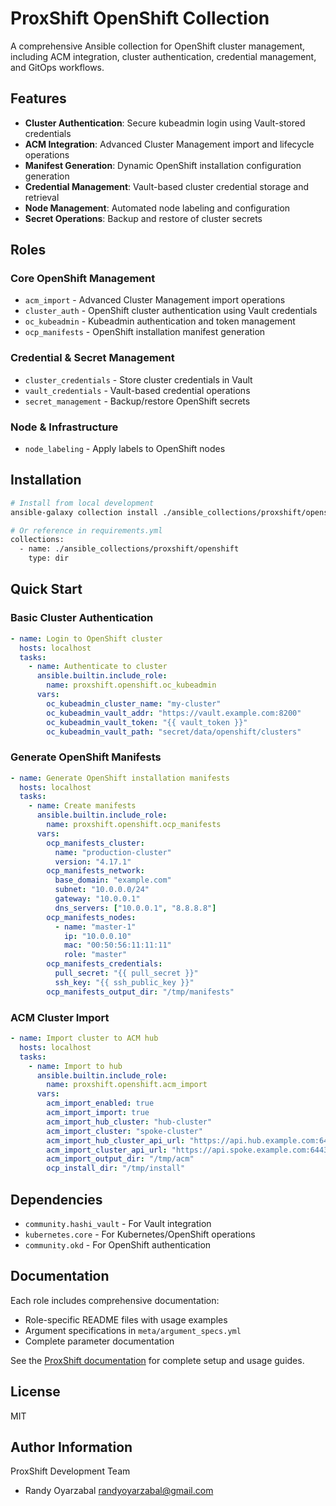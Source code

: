# ProxShift OpenShift Collection

A comprehensive Ansible collection for OpenShift cluster management, including ACM integration, cluster authentication, credential management, and GitOps workflows.

## Features

- **Cluster Authentication**: Secure kubeadmin login using Vault-stored credentials
- **ACM Integration**: Advanced Cluster Management import and lifecycle operations
- **Manifest Generation**: Dynamic OpenShift installation configuration generation
- **Credential Management**: Vault-based cluster credential storage and retrieval
- **Node Management**: Automated node labeling and configuration
- **Secret Operations**: Backup and restore of cluster secrets

## Roles

### Core OpenShift Management
- `acm_import` - Advanced Cluster Management import operations
- `cluster_auth` - OpenShift cluster authentication using Vault credentials
- `oc_kubeadmin` - Kubeadmin authentication and token management
- `ocp_manifests` - OpenShift installation manifest generation

### Credential & Secret Management

- `cluster_credentials` - Store cluster credentials in Vault
- `vault_credentials` - Vault-based credential operations
- `secret_management` - Backup/restore OpenShift secrets

### Node & Infrastructure

- `node_labeling` - Apply labels to OpenShift nodes

## Installation


```bash
# Install from local development
ansible-galaxy collection install ./ansible_collections/proxshift/openshift

# Or reference in requirements.yml
collections:
  - name: ./ansible_collections/proxshift/openshift
    type: dir
```

## Quick Start

### Basic Cluster Authentication

```yaml
- name: Login to OpenShift cluster
  hosts: localhost
  tasks:
    - name: Authenticate to cluster
      ansible.builtin.include_role:
        name: proxshift.openshift.oc_kubeadmin
      vars:
        oc_kubeadmin_cluster_name: "my-cluster"
        oc_kubeadmin_vault_addr: "https://vault.example.com:8200"
        oc_kubeadmin_vault_token: "{{ vault_token }}"
        oc_kubeadmin_vault_path: "secret/data/openshift/clusters"
```

### Generate OpenShift Manifests

```yaml
- name: Generate OpenShift installation manifests
  hosts: localhost
  tasks:
    - name: Create manifests
      ansible.builtin.include_role:
        name: proxshift.openshift.ocp_manifests
      vars:
        ocp_manifests_cluster:
          name: "production-cluster"
          version: "4.17.1"
        ocp_manifests_network:
          base_domain: "example.com"
          subnet: "10.0.0.0/24"
          gateway: "10.0.0.1"
          dns_servers: ["10.0.0.1", "8.8.8.8"]
        ocp_manifests_nodes:
          - name: "master-1"
            ip: "10.0.0.10"
            mac: "00:50:56:11:11:11"
            role: "master"
        ocp_manifests_credentials:
          pull_secret: "{{ pull_secret }}"
          ssh_key: "{{ ssh_public_key }}"
        ocp_manifests_output_dir: "/tmp/manifests"
```

### ACM Cluster Import

```yaml
- name: Import cluster to ACM hub
  hosts: localhost
  tasks:
    - name: Import to hub
      ansible.builtin.include_role:
        name: proxshift.openshift.acm_import
      vars:
        acm_import_enabled: true
        acm_import_import: true
        acm_import_hub_cluster: "hub-cluster"
        acm_import_cluster: "spoke-cluster"
        acm_import_hub_cluster_api_url: "https://api.hub.example.com:6443"
        acm_import_cluster_api_url: "https://api.spoke.example.com:6443"
        acm_import_output_dir: "/tmp/acm"
        ocp_install_dir: "/tmp/install"
```

## Dependencies

- `community.hashi_vault` - For Vault integration
- `kubernetes.core` - For Kubernetes/OpenShift operations
- `community.okd` - For OpenShift authentication

## Documentation

Each role includes comprehensive documentation:

- Role-specific README files with usage examples
- Argument specifications in `meta/argument_specs.yml`
- Complete parameter documentation

See the [ProxShift documentation](https://github.com/randyoyarzabal/proxshift/tree/main/docs) for complete setup and usage guides.

## License

MIT

## Author Information

ProxShift Development Team
- Randy Oyarzabal <randyoyarzabal@gmail.com>
